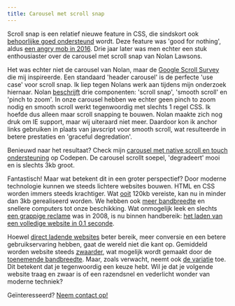 ```yaml
---
title: Carousel met scroll snap
---
```


Scroll snap is een relatief nieuwe feature in CSS, die sindskort ook [behoorlijke goed ondersteund](https://caniuse.com/?search=scroll%20snap) wordt. Deze feature was 'good for nothing', aldus [een angry mob in 2016](https://css-tricks.com/introducing-css-scroll-snap-points/). Drie jaar later was men echter een stuk enthousiaster over de carousel met scroll snap van Nolan Lawsons.

Het was echter niet de carousel van Nolan, maar de [Google Scroll Survey](https://web.dev/2021-scroll-survey/) die mij inspireerde. Een standaard 'header carousel' is de perfecte 'use case' voor scroll snap. Ik liep tegen Nolans werk aan tijdens mijn onderzoek hiernaar. Nolan [beschrijft](https://nolanlawson.com/2019/02/10/building-a-modern-carousel-with-css-scroll-snap-smooth-scrolling-and-pinch-zoom/) drie componenten: 'scroll snap', 'smooth scroll' en 'pinch to zoom'. In onze carousel hebben we echter geen pinch to zoom nodig en smooth scroll werkt tegenwoordig met slechts 1 regel CSS. Ik hoefde dus alleen maar scroll snapping te bouwen. Nolan maakte zich nog druk om IE support, maar wij uiteraard niet meer. Daardoor kon ik anchor links gebruiken in plaats van javscript voor smooth scroll, wat resulteerde in betere prestaties en 'graceful degredation'.

Benieuwd naar het resultaat? Check mijn [carousel met native scroll en touch ondersteuning](https://codepen.io/joosts/pen/MWJBPgo?editors=0010) op Codepen. De carousel scrollt soepel, 'degradeert' mooi en is slechts 3kb groot.

Fantastisch! Maar wat betekent dit in een groter perspectief? Door moderne technologie kunnen we steeds lichtere websites bouwen. HTML en CSS worden immers steeds krachtiger. Wat [ooit](https://flickity.metafizzy.co) 120kb vereiste, kan nu in minder dan 3kb gerealiseerd worden. We hebben ook [meer bandbreedte](https://www.nngroup.com/articles/law-of-bandwidth/) en snellere computers tot onze beschikking. Wat onmogelijk leek en slechts [een grappige reclame](/blog/websites-that-load-instantly) was in 2008, is nu binnen handbereik: [het laden van een volledige website in 0.1 seconde](/blog/websites-that-load-instantly). 

Hoewel [direct ladende websites](/blog/websites-that-load-instantly) beter bereik, meer conversie en een betere gebruikservaring hebben, gaat de wereld niet die kant op. Gemiddeld worden website steeds [zwaarder](https://httparchive.org/reports/page-weight), wat mogelijk wordt gemaakt door de [toenemende bandbreedte](https://www.nngroup.com/articles/law-of-bandwidth/). Maar, zoals verwacht, neemt ook [de variatie](https://httparchive.org/reports/page-weight) toe. Dit betekent dat je tegenwoordig een keuze hebt. Wil je dat je volgende website traag en zwaar is of een razendsnel en vederlicht wonder van moderne techniek?

Geïnteresseerd? [Neem contact op!](/contact)